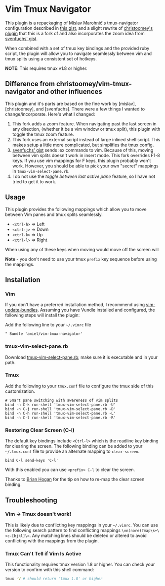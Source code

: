 Vim Tmux Navigator
==================

This plugin is a repackaging of [Mislav Marohnić's][] tmux-navigator
configuration described in [this gist][], and a slight rewrite of
[christoomey's plugin][] that this is a fork of and also incorporates
the zoom idea from [svenfuchs' gist][].

When combined with a set of tmux key bindings and the provided ruby script,
the plugin will allow you to navigate seamlessly between vim and tmux splits
using a consistent set of hotkeys.

**NOTE**: This requires tmux v1.8 or higher.

Difference from christoomey/vim-tmux-navigator and other influences
-------------------------------------------------------------------

This plugin and it's parts are based on the fine work by [mislav], [christoomey], and [svenfuchs].
There were a few things I wanted to change/incorporate. Here's what I changed:

1. This fork adds a zoom feature. When navigating past the last screen in any direction,
   (whether it be a vim window or tmux split), this plugin with toggle the tmux zoom feature.
2. This fork uses an external script instead of large inlined shell script. This makes
   setup a little more complicated, but simplifies the tmux config.
3. [svenfuchs' gist][] sends :ex commands to vim. Because of this, moving between vim splits
   doesn't work in insert mode. This fork overrides F1-8 keys. If you use vim mappings for F keys,
   this plugin probably won't work. However, you should be able to pick your own "secret" mappings
   in `tmux-vim-select-pane.rb`.
4. I do not use the *toggle between last active pane* feature, so I have not tried to get it to work.


Usage
-----

This plugin provides the following mappings which allow you to move between
Vim panes and tmux splits seamlessly.

- `<ctrl-h>` => Left
- `<ctrl-j>` => Down
- `<ctrl-k>` => Up
- `<ctrl-l>` => Right

When using any of these keys when moving would move off the screen will

**Note** - you don't need to use your tmux `prefix` key sequence before using
the mappings.


Installation
------------

### Vim

If you don't have a preferred installation method, I recommend using [vim-update-bundles][].
Assuming you have Vundle installed and configured, the following steps will
install the plugin:

Add the following line to your `~/.vimrc` file

``` vim
" Bundle 'amiel/vim-tmux-navigator'
```

### tmux-vim-select-pane.rb

Download [tmux-vim-select-pane.rb][]; make sure it is executable and in your path.

### Tmux

Add the following to your `tmux.conf` file to configure the tmux side of
this customization.

``` tmux
# Smart pane switching with awareness of vim splits
bind -n C-k run-shell 'tmux-vim-select-pane.rb -U'
bind -n C-j run-shell 'tmux-vim-select-pane.rb -D'
bind -n C-h run-shell 'tmux-vim-select-pane.rb -L'
bind -n C-l run-shell 'tmux-vim-select-pane.rb -R'
```



### Restoring Clear Screen (C-l)

The default key bindings include `<Ctrl-l>` which is the readline key binding
for clearing the screen. The following binding can be added to your `~/.tmux.conf` file to provide an alternate mapping to `clear-screen`.

``` tmux
bind C-l send-keys 'C-l'
```

With this enabled you can use `<prefix> C-l` to clear the screen.

Thanks to [Brian Hogan][] for the tip on how to re-map the clear screen binding.

Troubleshooting
---------------

### Vim -> Tmux doesn't work!

This is likely due to conflicting key mappings in your `~/.vimrc`. You can use
the following search pattern to find conflicting mappings `\vn(nore)?map\s+\<c-[hjkl]\>`. Any matching lines should be deleted or altered to avoid conflicting
with the mappings from the plugin.

### Tmux Can't Tell if Vim Is Active

This functionality requires tmux version 1.8 or higher. You can check your
version to confirm with this shell command:

``` bash
tmux -V # should return 'tmux 1.8' or higher
```

[christoomey's plugin]: https://github.com/christoomey/vim-tmux-navigator
[svenfuchs' gist]: https://gist.github.com/svenfuchs/6146321
[tmux-vim-select-pane.rb]: https://github.com/christoomey/vim-tmux-navigator
[Brian Hogan]: https://twitter.com/bphogan
[Mislav Marohnić's]: http://mislav.uniqpath.com/
[vim-update-bundles]: https://github.com/bronson/vim-update-bundles
[this blog post]: http://www.codeography.com/2013/06/19/navigating-vim-and-tmux-splits
[this gist]: https://gist.github.com/mislav/5189704
